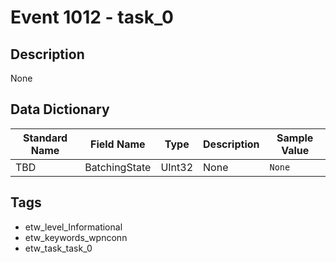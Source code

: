 # Event 1012 - task_0

## Description
None

## Data Dictionary
|Standard Name|Field Name|Type|Description|Sample Value|
|---|---|---|---|---|
|TBD|BatchingState|UInt32|None|`None`|

## Tags
* etw_level_Informational
* etw_keywords_wpnconn
* etw_task_task_0